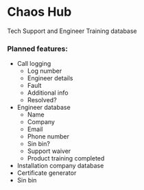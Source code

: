 # Chaos Hub

Tech Support and Engineer Training database

### Planned features:

* Call logging
  * Log number
  * Engineer details
  * Fault
  * Additional info
  * Resolved?
* Engineer database
  * Name
  * Company
  * Email
  * Phone number
  * Sin bin?
  * Support waiver
  * Product training completed
* Installation company database
* Certificate generator
* Sin bin